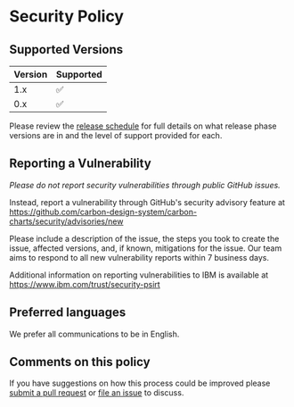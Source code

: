 # Security Policy

## Supported Versions

| Version | Supported          |
| ------- | ------------------ |
| 1.x    | :white_check_mark: |
| 0.x    | :white_check_mark: |

Please review the
[release schedule](https://github.com/carbon-design-system/carbon-charts/blob/master/.github/release-schedule.md)
for full details on what release phase versions are in and the level of support
provided for each.

## Reporting a Vulnerability

_Please do not report security vulnerabilities through public GitHub issues._

Instead, report a vulnerability through GitHub's security advisory feature at
https://github.com/carbon-design-system/carbon-charts/security/advisories/new

Please include a description of the issue, the steps you took to create the
issue, affected versions, and, if known, mitigations for the issue. Our team
aims to respond to all new vulnerability reports within 7 business days.

Additional information on reporting vulnerabilities to IBM is available at
https://www.ibm.com/trust/security-psirt

## Preferred languages

We prefer all communications to be in English.

## Comments on this policy

If you have suggestions on how this process could be improved please
[submit a pull request](https://github.com/carbon-design-system/carbon-charts/compare)
or [file an issue](https://github.com/carbon-design-system/carbon-charts/issues/new) to
discuss.
